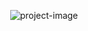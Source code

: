 <p align="center"><img src="https://socialify.git.ci/anas20023/Assignment_Midterm_ALGORITHM/image?custom_description=Algorithm+Assignment+for+Midterm&amp;description=1&amp;forks=1&amp;issues=1&amp;language=1&amp;name=1&amp;pulls=1&amp;stargazers=1&amp;theme=Light" alt="project-image"></p>

  
 
